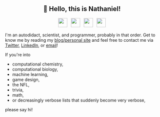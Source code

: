 <h2 align="center">👋 Hello, this is Nathaniel!</h2>

<p align='center'>
<a href="https://nathanielbd.github.io"><img height="30" src="https://github.com/nathanielbd/blog/blob/master/themes/hermit/static/favicon.ico?raw=true"></a>&nbsp;&nbsp;
<a href="https://www.linkedin.com/in/nathanielbd/"><img height="30" src="https://cdn2.iconfinder.com/data/icons/social-media-2285/512/1_Linkedin_unofficial_colored_svg-128.png"></a>&nbsp;&nbsp;
<a href="malto:nathanielbd@gmail.com"><img height="30" src="https://cdn1.iconfinder.com/data/icons/material-apps/512/icon-email-material-design-512.png"></a>&nbsp;&nbsp;
<a href="https://twitter.com/nbudijono"><img height="30" src="https://cdn2.iconfinder.com/data/icons/social-media-2285/512/1_Twitter3_colored_svg-128.png"></a>
</p>

I'm an autodidact, scientist, and programmer, probably in that order. Get to know me by reading my [blog/personal site](https://nathanielbd.github.io) and feel free to contact me via [Twitter](https://twitter.com/nbudijono), [LinkedIn](https://www.linkedin.com/in/nathanielbd), or [email](mailto:nathanielbd@gmail.com)!

If you're into
- computational chemistry,
- computational biology,
- machine learning,
- game design,
- the NFL,
- trivia,
- math,
- or decreasingly verbose lists that suddenly become very verbose,

please say hi!